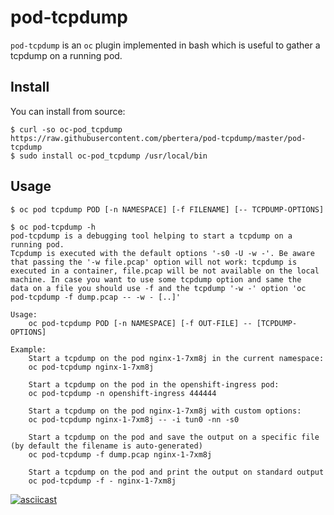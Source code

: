 # pod-tcpdump

`pod-tcpdump` is an `oc` plugin implemented in bash which is useful to gather a tcpdump on a running pod.

## Install

You can install from source:

```
$ curl -so oc-pod_tcpdump https://raw.githubusercontent.com/pbertera/pod-tcpdump/master/pod-tcpdump
$ sudo install oc-pod_tcpdump /usr/local/bin
```

## Usage

```
$ oc pod tcpdump POD [-n NAMESPACE] [-f FILENAME] [-- TCPDUMP-OPTIONS]
```
```
$ oc pod-tcpdump -h
pod-tcpdump is a debugging tool helping to start a tcpdump on a running pod.
Tcpdump is executed with the default options '-s0 -U -w -'. Be aware that passing the '-w file.pcap' option will not work: tcpdump is
executed in a container, file.pcap will be not available on the local machine. In case you want to use some tcpdump option and same the
data on a file you should use -f and the tcpdump '-w -' option 'oc pod-tcpdump -f dump.pcap -- -w - [..]'

Usage:
    oc pod-tcpdump POD [-n NAMESPACE] [-f OUT-FILE] -- [TCPDUMP-OPTIONS]

Example:
    Start a tcpdump on the pod nginx-1-7xm8j in the current namespace:
    oc pod-tcpdump nginx-1-7xm8j 

    Start a tcpdump on the pod in the openshift-ingress pod:
    oc pod-tcpdump -n openshift-ingress 444444

    Start a tcpdump on the pod nginx-1-7xm8j with custom options:
    oc pod-tcpdump nginx-1-7xm8j -- -i tun0 -nn -s0

    Start a tcpdump on the pod and save the output on a specific file (by default the filename is auto-generated)
    oc pod-tcpdump -f dump.pcap nginx-1-7xm8j

    Start a tcpdump on the pod and print the output on standard output
    oc pod-tcpdump -f - nginx-1-7xm8j
```

[![asciicast](https://asciinema.org/a/UXuc66hM4kCTZVK5Tc9gsxuoZ.svg)](https://asciinema.org/a/UXuc66hM4kCTZVK5Tc9gsxuoZ)
